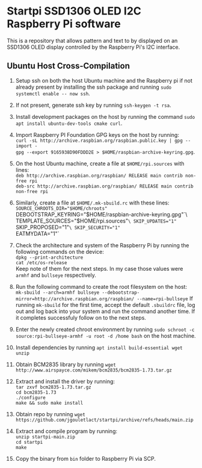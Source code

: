 # Startpi SSD1306 OLED I2C Raspberry Pi software
This is a repository that allows pattern and text to by displayed on an SSD1306 OLED display controlled by the Raspberry Pi's I2C interface.
## Ubuntu Host Cross-Compilation
1. Setup ssh on both the host Ubuntu machine and the Raspberry pi if not already present by installing the ssh package and running `sudo systemctl enable -- now ssh`.
2. If not present, generate ssh key by running `ssh-keygen -t rsa`.
3. Install development packages on the host by running the command `sudo apt install ubuntu-dev-tools cmake curl`.
4. Import Raspberry PI Foundation GPG keys on the host by running:\
  `curl -sL http://archive.raspbian.org/raspbian.public.key | gpg --import -`\
  `gpg --export 9165938D90FDDD2E > $HOME/raspbian-archive-keyring.gpg`.

5. On the host Ubuntu machine, create a file at `$HOME/rpi.sources` with lines:\
  `deb http://archive.raspbian.org/raspbian/ RELEASE main contrib non-free rpi`\
  `deb-src http://archive.raspbian.org/raspbian/ RELEASE main contrib non-free rpi`

6. Similarly, create a file at `$HOME/.mk-sbuild.rc` with these lines:\
  `SOURCE_CHROOTS_DIR="$HOME/chroots"`\
  DEBOOTSTRAP_KEYRING="$HOME/raspbian-archive-keyring.gpg"`\
  TEMPLATE_SOURCES="$HOME/rpi.sources"`\
  SKIP_UPDATES="1"`\
  SKIP_PROPOSED="1"`\
  SKIP_SECURITY="1"`\
  EATMYDATA="1"`

7. Check the architecture and system of the Raspberry Pi by running the following commands on the device:\
   `dpkg --print-architecture`\
   `cat /etc/os-release`\
   Keep note of them for the next steps. In my case those values were `armhf` and `bullseye` respectively.
   
8. Run the following command to create the root filesystem on the host:\
   `mk-sbuild --arch=armhf bullseye --debootstrap-mirror=http://archive.raspbian.org/raspbian/ --name=rpi-bullseye`
   If running `mk-sbuild` for the first time, accept the default `.sbuildrc` file, log out and log back into your system and run the command another time. If it completes successfuly follow on to the next steps.

9. Enter the newly created chroot environment by running `sudo schroot -c source:rpi-bullseye-armhf -u root -d /home bash` on the host machine.
10. Install dependencies by running `apt install build-essential wget unzip`
11. Obtain BCM2835 library by running `wget http://www.airspayce.com/mikem/bcm2835/bcm2835-1.73.tar.gz`
12. Extract and install the driver by running:\
    `tar zxvf bcm2835-1.73.tar.gz`\
    `cd bcm2835-1.73`\
    `./configure`\
    `make && sudo make install`

13. Obtain repo by running `wget https://github.com/jgouletlact/startpi/archive/refs/heads/main.zip`
14. Extract and compile program by running:\
    `unzip startpi-main.zip`\
    `cd startpi`\
    `make`
    
15. Copy the binary from `bin` folder to Raspberry Pi via SCP.
   
